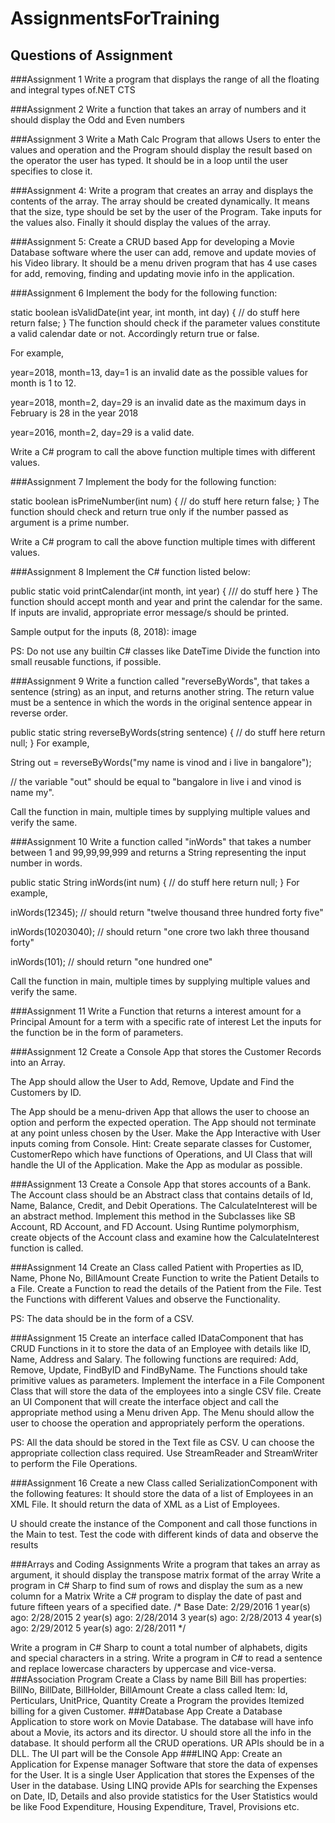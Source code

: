# AssignmentsForTraining

## Questions of Assignment

###Assignment 1
Write a program that displays the range of all the floating and integral types of.NET CTS

###Assignment 2
Write a function that takes an array of numbers and it should display the Odd and Even numbers

###Assignment 3
Write a Math Calc Program that allows Users to enter the values and operation and the Program should display the result based on the operator the user has typed. It should be in a loop until the user specifies to close it.

###Assignment 4:
Write a program that creates an array and displays the contents of the array. The array should be created dynamically. It means that the size, type should be set by the user of the Program. Take inputs for the values also. Finally it should display the values of the array.

###Assignment 5:
Create a CRUD based App for developing a Movie Database software where the user can add, remove and update movies of his Video library. It should be a menu driven program that has 4 use cases for add, removing, finding and updating movie info in the application.

###Assignment 6
Implement the body for the following function:

static boolean isValidDate(int year, int month, int day) { 
	// do stuff here
	return false;
}
The function should check if the parameter values constitute a valid calendar date or not. Accordingly return true or false.

For example,

year=2018, month=13, day=1 is an invalid date as the possible values for month is 1 to 12.

year=2018, month=2, day=29 is an invalid date as the maximum days in February is 28 in the year 2018

year=2016, month=2, day=29 is a valid date.

Write a C# program to call the above function multiple times with different values.

###Assignment 7
Implement the body for the following function:

static boolean isPrimeNumber(int num) {
	// do stuff here
	return false;
}
The function should check and return true only if the number passed as argument is a prime number.

Write a C# program to call the above function multiple times with different values.

###Assignment 8
Implement the C# function listed below:

public static void printCalendar(int month, int year) {
	/// do stuff here
}
The function should accept month and year and print the calendar for the same. If inputs are invalid, appropriate error message/s should be printed.

Sample output for the inputs (8, 2018): image

PS: Do not use any builtin C# classes like DateTime Divide the function into small reusable functions, if possible.

###Assignment 9
Write a function called "reverseByWords", that takes a sentence (string) as an input, and returns another string. The return value must be a sentence in which the words in the original sentence appear in reverse order.

public static string reverseByWords(string sentence) {
	// do stuff here
	return null;
}
For example,

String out = reverseByWords("my name is vinod and i live in bangalore");

// the variable "out" should be equal to "bangalore in live i and vinod is name my".

Call the function in main, multiple times by supplying multiple values and verify the same.

###Assignment 10
Write a function called "inWords" that takes a number between 1 and 99,99,99,999 and returns a String representing the input number in words.

public static String inWords(int num) {
	// do stuff here
	return null;
}
For example,

inWords(12345); // should return "twelve thousand three hundred forty five"

inWords(10203040); // should return "one crore two lakh three thousand forty"

inWords(101); // should return "one hundred one"

Call the function in main, multiple times by supplying multiple values and verify the same.

###Assignment 11
Write a Function that returns a interest amount for a Principal Amount for a term with a specific rate of interest Let the inputs for the function be in the form of parameters.

###Assignment 12
Create a Console App that stores the Customer Records into an Array.

The App should allow the User to Add, Remove, Update and Find the Customers by ID.

The App should be a menu-driven App that allows the user to choose an option and perform the expected operation. The App should not terminate at any point unless chosen by the User.
Make the App Interactive with User inputs coming from Console.
Hint: Create separate classes for Customer, CustomerRepo which have functions of Operations, and UI Class that will handle the UI of the Application. Make the App as modular as possible.

###Assignment 13
Create a Console App that stores accounts of a Bank. The Account class should be an Abstract class that contains details of Id, Name, Balance, Credit, and Debit Operations. The CalculateInterest will be an abstract method.
Implement this method in the Subclasses like SB Account, RD Account, and FD Account.
Using Runtime polymorphism, create objects of the Account class and examine how the CalculateInterest function is called.

###Assignment 14
Create an Class called Patient with Properties as ID, Name, Phone No, BillAmount
Create Function to write the Patient Details to a File.
Create a Function to read the details of the Patient from the File.
Test the Functions with different Values and observe the Functionality.

PS: The data should be in the form of a CSV.

###Assignment 15
Create an interface called IDataComponent that has CRUD Functions in it to store the data of an Employee with details like ID, Name, Address and Salary.
The following functions are required: Add, Remove, Update, FindByID and FindByName.
The Functions should take primitive values as parameters.
Implement the interface in a File Component Class that will store the data of the employees into a single CSV file.
Create an UI Component that will create the interface object and call the appropriate method using a Menu driven App. The Menu should allow the user to choose the operation and appropriately perform the operations.

PS:
All the data should be stored in the Text file as CSV.
U can choose the appropriate collection class required.
Use StreamReader and StreamWriter to perform the File Operations.

###Assignment 16
Create a new Class called SerializationComponent with the following features:
It should store the data of a list of Employees in an XML File.
It should return the data of XML as a List of Employees.

U should create the instance of the Component and call those functions in the Main to test.
Test the code with different kinds of data and observe the results

###Arrays and Coding Assignments
Write a program that takes an array as argument, it should display the transpose matrix format of the array
Write a program in C# Sharp to find sum of rows and display the sum as a new column for a Matrix
Write a C# program to display the date of past and future fifteen years of a specified date. /*
Base Date: 2/29/2016
1 year(s) ago: 2/28/2015
2 year(s) ago: 2/28/2014
3 year(s) ago: 2/28/2013
4 year(s) ago: 2/29/2012
5 year(s) ago: 2/28/2011
*/

Write a program in C# Sharp to count a total number of alphabets, digits and special characters in a string.
Write a program in C# to read a sentence and replace lowercase characters by uppercase and vice-versa.
###Association Program
Create a Class by name Bill
Bill has properties: BillNo, BillDate, BillHolder, BillAmount
Create a class called Item: Id, Perticulars, UnitPrice, Quantity
Create a Program the provides Itemized billing for a given Customer.
###Database App
Create a Database Application to store work on Movie Database.
The database will have info about a Movie, its actors and its director.
U should store all the info in the database.
It should perform all the CRUD operations.
UR APIs should be in a DLL. The UI part will be the Console App
###LINQ App:
Create an Application for Expense manager Software that store the data of expenses for the User.
It is a single User Application that stores the Expenses of the User in the database.
Using LINQ provide APIs for searching the Expenses on Date, ID, Details and also provide statistics for the User
Statistics would be like Food Expenditure, Housing Expenditure, Travel, Provisions etc.
